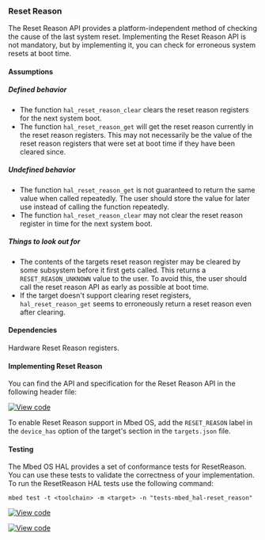 ### Reset Reason

The Reset Reason API provides a platform-independent method of checking the cause of the last system reset. Implementing the Reset Reason API is not mandatory, but by implementing it, you can check for erroneous system resets at boot time.

#### Assumptions

##### Defined behavior

- The function `hal_reset_reason_clear` clears the reset reason registers for the next system boot.
- The function `hal_reset_reason_get` will get the reset reason currently in the reset reason registers. This may not necessarily be the value of the reset reason registers that were set at boot time if they have been cleared since.

##### Undefined behavior

- The function `hal_reset_reason_get` is not guaranteed to return the same value when called repeatedly. The user should store the value for later use instead of calling the function repeatedly.
- The function `hal_reset_reason_clear` may not clear the reset reason register in time for the next system boot.

##### Things to look out for

- The contents of the targets reset reason register may be cleared by some subsystem before it first gets called. This returns a `RESET_REASON_UNKNOWN` value to the user. To avoid this, the user should call the reset reason API as early as possible at boot time.
- If the target doesn't support clearing reset registers, `hal_reset_reason_get` seems to erroneously return a reset reason even after clearing.

#### Dependencies

Hardware Reset Reason registers.

#### Implementing Reset Reason

You can find the API and specification for the Reset Reason API in the following header file:

[![View code](https://www.mbed.com/embed/?type=library)](https://github.com/ARMmbed/mbed-os/blob/feature-watchdog/hal/reset_reason_api.h)

To enable Reset Reason support in Mbed OS, add the `RESET_REASON` label in the `device_has` option of the target's section in the `targets.json` file.

#### Testing

The Mbed OS HAL provides a set of conformance tests for ResetReason. You can use these tests to validate the correctness of your implementation. To run the ResetReason HAL tests use the following command:

```
mbed test -t <toolchain> -m <target> -n "tests-mbed_hal-reset_reason"
```

[![View code](https://www.mbed.com/embed/?type=library)](https://github.com/ARMmbed/mbed-os/blob/feature-watchdog/TESTS/mbed_hal/reset_reason/reset_reason_api_tests.h)

[![View code](https://www.mbed.com/embed/?type=library)](https://github.com/ARMmbed/mbed-os/blob/feature-watchdog/TESTS/host_tests/reset_reason.py)
